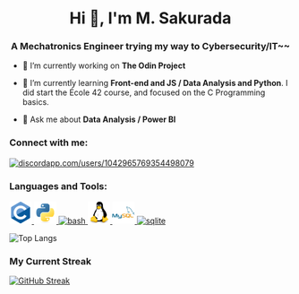<h1 align="center">Hi 👋, I'm M. Sakurada</h1>
<h3 align="center">A Mechatronics Engineer trying my way to Cybersecurity/IT~~</h3>

- 🔭 I’m currently working on **The Odin Project**

- 🌱 I’m currently learning **Front-end and JS / Data Analysis and Python**. I did start the École 42 course, and focused on the C Programming basics.

- 💬 Ask me about **Data Analysis / Power BI**

<h3 align="left">Connect with me:</h3>
<p align="left">
<a href="https://discordapp.com/users/1042965769354498079" target="blank"><img align="center" src="https://raw.githubusercontent.com/rahuldkjain/github-profile-readme-generator/master/src/images/icons/Social/discord.svg" alt="discordapp.com/users/1042965769354498079" height="30" width="40" /></a>
</p>

<h3 align="left">Languages and Tools:</h3>
<p align="left"> <a href="https://www.cprogramming.com/" target="_blank" rel="noreferrer"> <img src="https://raw.githubusercontent.com/devicons/devicon/master/icons/c/c-original.svg" alt="c" width="40" height="40"/> </a> <a href="https://www.python.org" target="_blank" rel="noreferrer"> <img src="https://raw.githubusercontent.com/devicons/devicon/master/icons/python/python-original.svg" alt="python" width="40" height="40"/> <a href="https://www.gnu.org/software/bash/" target="_blank" rel="noreferrer"> <img src="https://www.vectorlogo.zone/logos/gnu_bash/gnu_bash-icon.svg" alt="bash" width="40" height="40"/> </a> <a href="https://www.linux.org/" target="_blank" rel="noreferrer"> <img src="https://raw.githubusercontent.com/devicons/devicon/master/icons/linux/linux-original.svg" alt="linux" width="40" height="40"/> </a> <a href="https://www.mysql.com/" target="_blank" rel="noreferrer"> <img src="https://raw.githubusercontent.com/devicons/devicon/master/icons/mysql/mysql-original-wordmark.svg" alt="mysql" width="40" height="40"/> </a> </a> <a href="https://www.sqlite.org/" target="_blank" rel="noreferrer"> <img src="https://www.vectorlogo.zone/logos/sqlite/sqlite-icon.svg" alt="sqlite" width="40" height="40"/> </a> </p>

![Top Langs](https://github-readme-stats-git-masterrstaa-rickstaa.vercel.app/api/top-langs/?username=msakurad&theme=rose)

### My Current Streak
[![GitHub Streak](https://streak-stats.demolab.com/?user=msakurad&theme=default&currStreakLabel=B71F36&ring=B71F36&currStreakNum=862931&sideNums=862931&background=e9d8d4&border=e9d8d4&dates=8d192b)](https://git.io/streak-stats)
